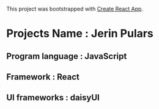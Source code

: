 This project was bootstrapped with [Create React App](https://github.com/facebook/create-react-app).

# Projects Name : Jerin Pulars



## Program language : JavaScript
## Framework        : React
## UI frameworks    : daisyUI

 
